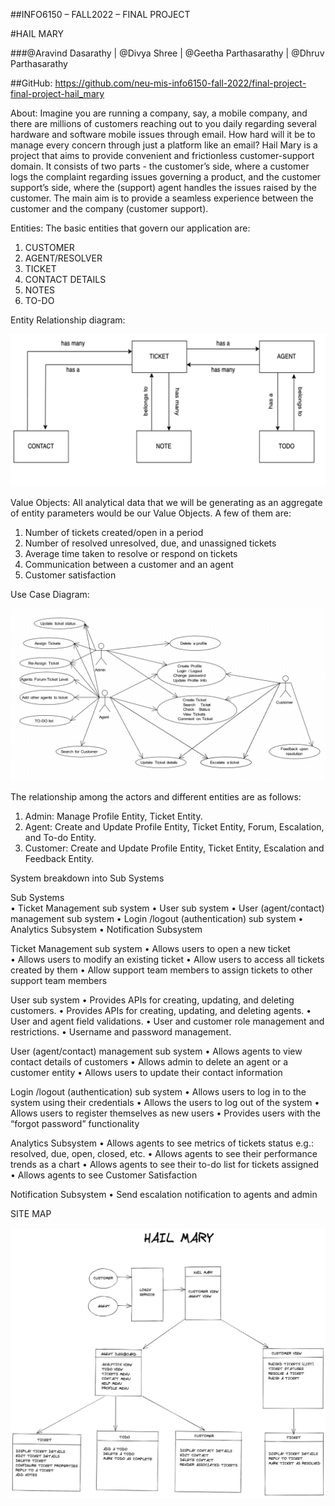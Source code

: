 ##INFO6150 – FALL2022 – FINAL PROJECT

#HAIL MARY

###@Aravind Dasarathy | @Divya Shree | @Geetha Parthasarathy | @Dhruv Parthasarathy

##GitHub: https://github.com/neu-mis-info6150-fall-2022/final-project-final-project-hail_mary


About:
Imagine you are running a company, say, a mobile company, and there are millions of customers reaching out to you daily regarding several hardware and software mobile issues through email. How hard will it be to manage every concern through just a platform like an email? 
Hail Mary is a project that aims to provide convenient and frictionless customer-support domain. It consists of two parts - the customer’s side, where a customer logs the complaint regarding issues governing a product, and the customer support’s side, where the (support) agent handles the issues raised by the customer. The main aim is to provide a seamless experience between the customer and the company (customer support). 


Entities:
The basic entities that govern our application are: 
1.	CUSTOMER
2.	AGENT/RESOLVER
3.	TICKET
4.	CONTACT DETAILS
5.	NOTES
6.	TO-DO

Entity Relationship diagram: 

![ERDiagram](/images/ER-Diagram.png "ERDiagram") 



Value Objects:
All analytical data that we will be generating as an aggregate of entity parameters would be our Value Objects. A few of them are: 
1.	Number of tickets created/open in a period 
2.	Number of resolved unresolved, due, and unassigned tickets 
3.	Average time taken to resolve or respond on tickets 
4.	Communication between a customer and an agent
5.	Customer satisfaction


Use Case Diagram:

![UseCaseDiagram](/images/Use-CaseDiagram.png "UseCaseDiagram") 




The relationship among the actors and different entities are as follows: 
1.	Admin: Manage Profile Entity, Ticket Entity.
2.	Agent: Create and Update Profile Entity, Ticket Entity, Forum, Escalation, and To-do Entity.
3.	Customer: Create and Update Profile Entity, Ticket Entity, Escalation and Feedback Entity.








System breakdown into Sub Systems

Sub Systems  
•	Ticket Management sub system 
•	User sub system
•	User (agent/contact) management sub system 
•	Login /logout (authentication) sub system 
•	Analytics Subsystem 
•	Notification Subsystem 


Ticket Management sub system 
•	Allows users to open a new ticket  
•	Allows users to modify an existing ticket 
•	Allow users to access all tickets created by them 
•	Allow support team members to assign tickets to other support team members 

User sub system
•	Provides APIs for creating, updating, and deleting customers. 
•	Provides APIs for creating, updating, and deleting agents. 
•	User and agent field validations. 
•	User and customer role management and restrictions. 
•	Username and password management. 

User (agent/contact) management sub system 
•	Allows agents to view contact details of customers
•	Allows admin to delete an agent or a customer entity
•	Allows users to update their contact information


Login /logout (authentication) sub system
•	Allows users to log in to the system using their credentials 
•	Allows the users to log out of the system 
•	Allows users to register themselves as new users 
•	Provides users with the “forgot password” functionality 

Analytics Subsystem 
•	Allows agents to see metrics of tickets status e.g.: resolved, due, open, closed, etc. 
•	Allows agents to see their performance trends as a chart 
•	Allows agents to see their to-do list for tickets assigned 
•	Allows agents to see Customer Satisfaction 

Notification Subsystem 
•	Send escalation notification to agents and admin 


SITE MAP


![SiteMap](/images/SiteMap.png "SiteMap") 


